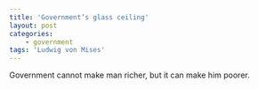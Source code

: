 ```yaml
---
title: 'Government’s glass ceiling'
layout: post
categories:
    - government
tags: 'Ludwig von Mises'
---
```


Government cannot make man richer, but it can make him poorer.